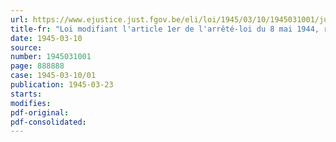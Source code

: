 ```yaml
---
url: https://www.ejustice.just.fgov.be/eli/loi/1945/03/10/1945031001/justel
title-fr: "Loi modifiant l'article 1er de l'arrêté-loi du 8 mai 1944, relatif aux fonctions publiques"
date: 1945-03-10
source:
number: 1945031001
page: 888888
case: 1945-03-10/01
publication: 1945-03-23
starts:
modifies:
pdf-original:
pdf-consolidated:
---
```


